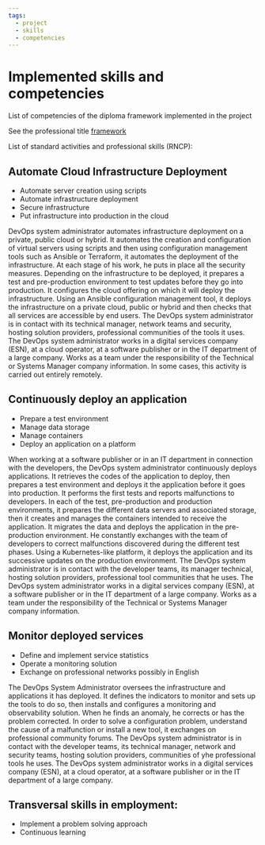 ```yaml
---
tags:
  - project
  - skills
  - competencies
---
```


# Implemented skills and competencies

List of competencies of the diploma framework implemented in the project

See the professional title [framework](../appendices/directives/rncp_framework.md)

List of standard activities and professional skills (RNCP):


## Automate Cloud Infrastructure Deployment

* Automate server creation using scripts
* Automate infrastructure deployment
* Secure infrastructure
* Put infrastructure into production in the cloud

DevOps system administrator automates infrastructure deployment on a private, public cloud or hybrid.
It automates the creation and configuration of virtual servers using scripts and then using configuration management tools such as Ansible or Terraform, it automates the deployment of the infrastructure.
At each stage of his work, he puts in place all the security measures.
Depending on the infrastructure to be deployed, it prepares a test and pre-production environment to test updates before they go into production.
It configures the cloud offering on which it will deploy the infrastructure.
Using an Ansible configuration management tool, it deploys the infrastructure on a private cloud, public or hybrid and then checks that all services are accessible by end users.
The DevOps system administrator is in contact with its technical manager, network teams and security, hosting solution providers, professional communities of the tools it uses.
The DevOps system administrator works in a digital services company (ESN), at a cloud operator, at a software publisher or in the IT department of a large company.
Works as a team under the responsibility of the Technical or Systems Manager company information.
In some cases, this activity is carried out entirely remotely.


## Continuously deploy an application

* Prepare a test environment
* Manage data storage
* Manage containers
* Deploy an application on a platform

When working at a software publisher or in an IT department in connection with the developers, the DevOps system administrator continuously deploys applications.
It retrieves the codes of the application to deploy, then prepares a test environment and deploys it the application before it goes into production.
It performs the first tests and reports malfunctions to developers.
In each of the test, pre-production and production environments, it prepares the different data servers and associated storage, then it creates and manages the containers intended to receive the application.
It migrates the data and deploys the application in the pre-production environment.
He constantly exchanges with the team of developers to correct malfunctions discovered during the different test phases.
Using a Kubernetes-like platform, it deploys the application and its successive updates on the production environment.
The DevOps system administrator is in contact with the developer teams, its manager technical, hosting solution providers, professional tool communities that he uses.
The DevOps system administrator works in a digital services company (ESN), at a software publisher or in the IT department of a large company.
Works as a team under the responsibility of the Technical or Systems Manager company information.


## Monitor deployed services

* Define and implement service statistics
* Operate a monitoring solution
* Exchange on professional networks possibly in English

The DevOps System Administrator oversees the infrastructure and applications it has deployed.
It defines the indicators to monitor and sets up the tools to do so, then installs and configures a monitoring and observability solution.
When he finds an anomaly, he corrects or has the problem corrected.
In order to solve a configuration problem, understand the cause of a malfunction or install a new tool, it exchanges on professional community forums.
The DevOps system administrator is in contact with the developer teams, its technical manager, network and security teams, hosting solution providers, communities of yhe professional tools he uses.
The DevOps system administrator works in a digital services company (ESN), at a cloud operator, at a software publisher or in the IT department of a large company.


## Transversal skills in employment:

* Implement a problem solving approach
* Continuous learning
